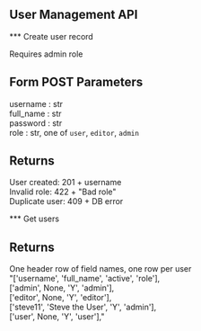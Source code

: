 User Management API
----------


*** Create user record 
    
Requires admin role  

Form POST Parameters  
----------
username : str  
full_name : str  
password : str  
role : str, one of `user`, `editor`, `admin`  

Returns    
----------
User created: 201 + username  
Invalid role: 422 + "Bad role"  
Duplicate user: 409 +  DB error  


*** Get users


Returns
----------
One header row of field names, one row per user  
"['username', 'full_name', 'active', 'role'],  
['admin', None, 'Y', 'admin'],  
['editor', None, 'Y', 'editor'],  
['steve11', 'Steve the User', 'Y', 'admin'],  
['user', None, 'Y', 'user'],"